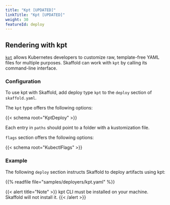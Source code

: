 ```yaml
---
title: "Kpt [UPDATED]"
linkTitle: "Kpt [UPDATED]"
weight: 30
featureId: deploy
---
```


## Rendering with kpt

[`kpt`](https://kpt.dev/) allows Kubernetes
developers to customize raw, template-free YAML files for multiple purposes.
Skaffold can work with `kpt` by calling its command-line interface.

### Configuration

To use kpt with Skaffold, add deploy type `kpt` to the `deploy`
section of `skaffold.yaml`.

The `kpt` type offers the following options:

{{< schema root="KptDeploy" >}}

Each entry in `paths` should point to a folder with a kustomization file.

`flags` section offers the following options:

{{< schema root="KubectlFlags" >}}

### Example

The following `deploy` section instructs Skaffold to deploy
artifacts using kpt:

{{% readfile file="samples/deployers/kpt.yaml" %}}

{{< alert title="Note" >}}
kpt CLI must be installed on your machine. Skaffold will not
install it.
{{< /alert >}}
